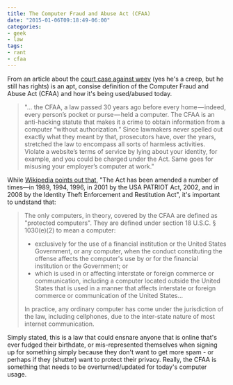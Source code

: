 ```yaml
---
title: The Computer Fraud and Abuse Act (CFAA)
date: "2015-01-06T09:18:49-06:00"
categories:
- geek
- law
tags:
- rant
- cfaa
---
```

From an article about the [court case against weev](https://medium.com/backchannel/the-trolls-lawyer-8bf7b2283) (yes he's a creep, but he still has rights) is an apt, consise definition of the Computer Fraud and Abuse Act (CFAA) and how it's being used/abused today.

>"... the CFAA, a law passed 30 years ago before every home — indeed, every person’s pocket or purse — held a computer. The CFAA is an anti-hacking statute that makes it a crime to obtain information from a computer “without authorization.” Since lawmakers never spelled out exactly what they meant by that, prosecutors have, over the years, stretched the law to encompass all sorts of harmless activities. Violate a website’s terms of service by lying about your identity, for example, and you could be charged under the Act. Same goes for misusing your employer’s computer at work."

While [Wikipedia points out that](https://en.wikipedia.org/wiki/Computer_Fraud_and_Abuse_Act), "The Act has been amended a number of times—in 1989, 1994, 1996, in 2001 by the USA PATRIOT Act, 2002, and in 2008 by the Identity Theft Enforcement and Restitution Act", it's important to undstand that:

>The only computers, in theory, covered by the CFAA are defined as "protected computers". They are defined under section 18 U.S.C. § 1030(e)(2) to mean a computer:
>
>	- exclusively for the use of a financial institution or the United States Government, or any computer, when the conduct constituting the offense affects the computer's use by or for the financial institution or the Government; or
>	- which is used in or affecting interstate or foreign commerce or communication, including a computer located outside the United States that is used in a manner that affects interstate or foreign commerce or communication of the United States...
>
>In practice, any ordinary computer has come under the jurisdiction of the law, including cellphones, due to the inter-state nature of most internet communication.

Simply stated, this is a law that could ensnare anyone that is online that's ever fudged their birthdate, or mis-represented themselves when signing up for something simply because they don't want to get more spam - or perhaps if they (shutter) want to protect their privacy. Really, the CFAA is something that needs to be overturned/updated for today's computer usage.
